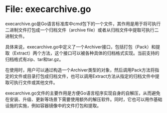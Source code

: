 # File: execarchive.go

execarchive.go是Go语言标准库中cmd包下的一个文件，其作用是用于将可执行二进制文件打包成一个归档文件（archive file）或者从归档文件中提取可执行二进制文件。

具体来说，execarchive.go中定义了一个Archiver接口，包括打包（Pack）和提取（Extract）两个方法，这个接口可以被各种具体的归档格式实现。当前支持的归档格式有zip、tar和tar.gz。

在使用时，用户可以通过构造一个Archiver类型的对象，然后调用Pack方法将指定的文件或目录打包成归档文件，也可以调用Extract方法从指定的归档文件中提取可执行文件或其他文件。

execarchive.go文件的主要作用是方便Go语言程序实现自身的自解压，从而避免在安装、升级、更新等场景下需要使用额外的解压软件。同时，它也可以用作基础设施的实施，例如容器镜像中的文件打包和提取。

